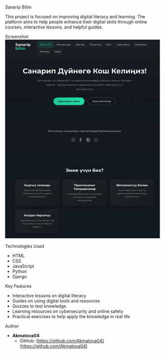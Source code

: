  Sanarip Bilim

This project is focused on improving digital literacy and learning. The platform aims to help people enhance their digital skills through online courses, interactive lessons, and helpful guides.

 Screenshot
![Digital Knowledge Platform Screenshot](sanarip-bilim-screenshot.png)

Technologies Used
* HTML
* CSS
* JavaScript
* Python
* Django

Key Features
* Interactive lessons on digital literacy
* Guides on using digital tools and resources
* Quizzes to test knowledge
* Learning resources on cybersecurity and online safety
* Practical exercises to help apply the knowledge in real life

 Author
* **Akmatova04**
  * GitHub: [https://github.com/Akmatova04](https://github.com/Akmatova04)
